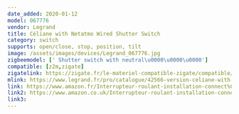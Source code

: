 ```yaml
---
date_added: 2020-01-12
model: 067776
vendor: Legrand
title: Céliane with Netatmo Wired Shutter Switch
category: switch
supports: open/close, stop, position, tilt
image: /assets/images/devices/Legrand_067776.jpg
zigbeemodel: [' Shutter switch with neutral\u0000\u0000\u0000']
compatible: [z2m,zigate]
zigatelink: https://zigate.fr/le-materiel-compatible-zigate/compatible/interrupteurfilaireconnectpourvoletroulant
mlink: https://www.legrand.fr/pro/catalogue/42566-version-celiane-with-netatmo/interrupteur-filaire-connecte-celiane-with-netatmo-pour-volet-roulant-titane
link: https://www.amazon.fr/Interrupteur-roulant-installation-connect%C3%A9e-C%C3%A9liane/dp/B07G4JLSGQ
link2: https://www.amazon.co.uk/Interrupteur-roulant-installation-connect%C3%A9e-C%C3%A9liane/dp/B07G4JLSGQ
link3: 
---
```

